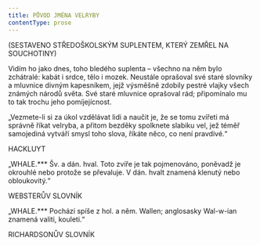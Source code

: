 ```yaml
---
title: PŮVOD JMÉNA VELRYBY
contentType: prose
---
```


(SESTAVENO STŘEDOŠKOLSKÝM SUPLENTEM, KTERÝ ZEMŘEL NA SOUCHOTINY)

Vidím ho jako dnes, toho bledého suplenta – všechno na něm bylo zchátralé: kabát i srdce, tělo i mozek. Neustále oprašoval své staré slovníky a mluvnice divným kapesníkem, jejž výsměšně zdobily pestré vlajky všech známých národů světa. Své staré mluvnice oprašoval rád; připomínalo mu to tak trochu jeho pomíjejícnost.

„Vezmete-li si za úkol vzdělávat lidi a naučit je, že se tomu zvířeti má správně říkat velryba, a přitom bezděky spolknete slabiku vel, jež téměř samojediná vytváří smysl toho slova, říkáte něco, co není pravdivé.“

HACKLUYT

„WHALE.\*\*\* Šv. a dán. hval. Toto zvíře je tak pojmenováno, poněvadž je okrouhlé nebo protože se převaluje. V dán. hvalt znamená klenutý nebo obloukovitý.“

WEBSTERŮV SLOVNÍK

„WHALE.\*\*\* Pochází spíše z hol. a něm. Wallen; anglosasky Wal-w-ian znamená valiti, kouleti.“

RICHARDSONŮV SLOVNÍK
